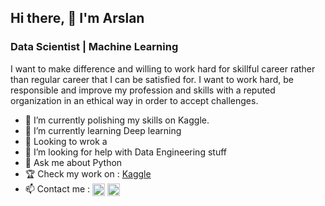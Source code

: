 ## Hi there, 👋  I'm Arslan
### Data Scientist | Machine Learning 

I want to make difference and willing to work hard for skillful career rather than regular career that I can be satisfied for. I want to work hard, be responsible and improve my profession and skills with a reputed organization in an ethical way in order to accept challenges.
<br>

- 🔭 I’m currently polishing my skills on Kaggle.
- 🌱 I’m currently learning Deep learning
- 👯 Looking to wrok a
- 🤔 I’m looking for help with Data Engineering stuff
- 💬 Ask me about Python
- :trophy: Check my work on : [Kaggle](https://www.kaggle.com/muhammadarslanakram)
- 📫 Contact me : [<img src="https://img.shields.io/badge/Gmail-D14836?style=for-the-badge&logo=gmail&logoColor=white" height="20em" align="center" alt="Follow Arslan on Gmail"/>](muhammadarslanakram@gmail.com)
[<img src="https://img.shields.io/badge/LinkedIn-0077B5?style=for-the-badge&logo=linkedin&logoColor=white" height="20em" align="center" alt="Follow Arslan on Linkedin"/>](https://www.linkedin.com/in/arslanakram1/)
